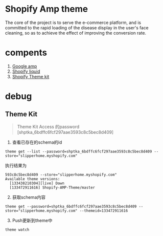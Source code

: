 # Shopify Amp theme
The core of the project is to serve the e-commerce platform, and is committed to the rapid loading of the disease display in the user's face cleaning, so as to achieve the effect of improving the conversion rate.


# compents

1. [Google amp](https://amp.dev/zh_cn/documentation/examples/?format=websites)
2. [Shopify liquid](https://shopify.dev/api/liquid/tags/theme-tags#form)
3. [Shopify Theme kit](https://shopify.dev/themes/tools/theme-kit/getting-started)


# debug

## Theme Kit 
> Theme Kit Access 的password  [shptka_6bdffc6fcf297aae3593c8c5bec8d409]

1. 查看已存在的schema的id
```
theme get --list --password=shptka_6bdffc6fcf297aae3593c8c5bec8d409 --store="slipperhome.myshopify.com"
```
执行结果为
```
593c8c5bec8d409 --store="slipperhome.myshopify.com" 
Available theme versions:
  [133438210304][live] Dawn
  [133472911616] Shopify-AMP-Theme/master
```

2. 获取schema内容
```
theme get --password=shptka_6bdffc6fcf297aae3593c8c5bec8d409 --store="slipperhome.myshopify.com" --themeid=133472911616
```

3. Push更新到theme中
```
theme watch
```

